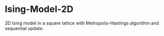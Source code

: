 # Ising-Model-2D
2D Ising model in a square lattice with Metropolis-Hastings algorithm and sequential update.
